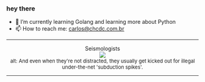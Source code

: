 ### hey there 

- :seedling: I’m currently learning Golang and learning more about Python
- :mailbox: How to reach me: carlos@chcdc.com.br


---


<!-- xkcd -->
<p align="center">Seismologists</br><img src=https://imgs.xkcd.com/comics/seismologists.png></br><font size =2>alt: And even when they're not distracted, they usually get kicked out for illegal under-the-net 'subduction spikes'.</br></font></p></table></p> 


<!-- xkcd -->
---
